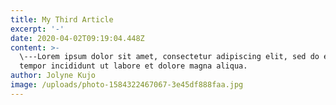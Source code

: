 ```yaml
---
title: My Third Article
excerpt: '-'
date: 2020-04-02T09:19:04.448Z
content: >-
  \---Lorem ipsum dolor sit amet, consectetur adipiscing elit, sed do eiusmod
  tempor incididunt ut labore et dolore magna aliqua.
author: Jolyne Kujo
image: /uploads/photo-1584322467067-3e45df888faa.jpg
---
```

